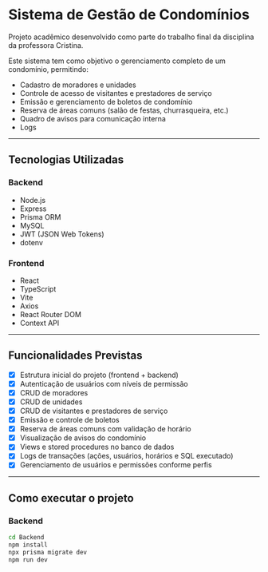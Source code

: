 # Sistema de Gestão de Condomínios

Projeto acadêmico desenvolvido como parte do trabalho final da disciplina da professora Cristina.

Este sistema tem como objetivo o gerenciamento completo de um condomínio, permitindo:
- Cadastro de moradores e unidades
- Controle de acesso de visitantes e prestadores de serviço
- Emissão e gerenciamento de boletos de condomínio
- Reserva de áreas comuns (salão de festas, churrasqueira, etc.)
- Quadro de avisos para comunicação interna
- Logs

---

## Tecnologias Utilizadas

### Backend
- Node.js
- Express
- Prisma ORM
- MySQL
- JWT (JSON Web Tokens)
- dotenv

### Frontend
- React
- TypeScript
- Vite
- Axios
- React Router DOM
- Context API

---

## Funcionalidades Previstas

- [x] Estrutura inicial do projeto (frontend + backend)
- [x] Autenticação de usuários com níveis de permissão
- [x] CRUD de moradores
- [x] CRUD de unidades
- [x] CRUD de visitantes e prestadores de serviço
- [x] Emissão e controle de boletos
- [x] Reserva de áreas comuns com validação de horário
- [x] Visualização de avisos do condomínio
- [x] Views e stored procedures no banco de dados
- [x] Logs de transações (ações, usuários, horários e SQL executado)
- [x] Gerenciamento de usuários e permissões conforme perfis

---

## Como executar o projeto

### Backend
```bash
cd Backend
npm install
npx prisma migrate dev
npm run dev
